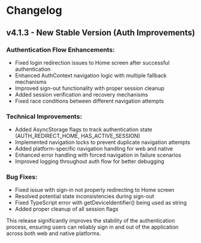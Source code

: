 # Changelog

## v4.1.3 - New Stable Version (Auth Improvements)

### Authentication Flow Enhancements:
- Fixed login redirection issues to Home screen after successful authentication
- Enhanced AuthContext navigation logic with multiple fallback mechanisms
- Improved sign-out functionality with proper session cleanup
- Added session verification and recovery mechanisms
- Fixed race conditions between different navigation attempts

### Technical Improvements:
- Added AsyncStorage flags to track authentication state (AUTH_REDIRECT_HOME, HAS_ACTIVE_SESSION)
- Implemented navigation locks to prevent duplicate navigation attempts
- Added platform-specific navigation handling for web and native
- Enhanced error handling with forced navigation in failure scenarios
- Improved logging throughout auth flow for better debugging

### Bug Fixes:
- Fixed issue with sign-in not properly redirecting to Home screen
- Resolved potential state inconsistencies during sign-out
- Fixed TypeScript error with getDeviceIdentifier() being used as string
- Added proper cleanup of all session flags

This release significantly improves the stability of the authentication process, ensuring users can reliably sign in and out of the application across both web and native platforms. 